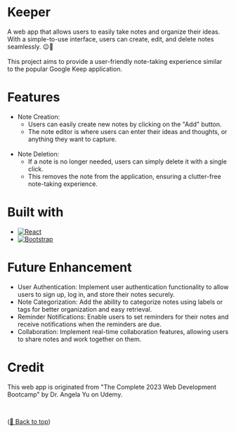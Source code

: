 <a name="readme-top"></a>

<!-- ABOUT THE PROJECT -->
# Keeper 
A web app that allows users to easily take notes and organize their ideas. With a simple-to-use interface, users can create, edit, and delete notes seamlessly. :wink::thought_balloon:
<br/>
\
This project aims to provide a user-friendly note-taking experience similar to the popular Google Keep application.

# Features
<ul>
  <li>Note Creation:
    <ul>
      <li>Users can easily create new notes by clicking on the "Add" button. </li>
       <li>The note editor is where users can enter their ideas and thoughts, or anything they want to capture.</li>
    </ul>
     </li>
  <br/>
  <li>Note Deletion:
    <ul>
      <li>If a note is no longer needed, users can simply delete it with a single click. </li>
      <li>This removes the note from the application, ensuring a clutter-free note-taking experience.</li>
    </li>
    </ul>
</ul>

# Built with
* [![React][React.com]][React-url]
* [![Bootstrap][Bootstrap.com]][Bootstrap-url]

# Future Enhancement
<ul>
  <li>User Authentication: Implement user authentication functionality to allow users to sign up, log in, and store their notes securely.</li>
  <li>Note Categorization: Add the ability to categorize notes using labels or tags for better organization and easy retrieval.</li>
  <li>Reminder Notifications: Enable users to set reminders for their notes and receive notifications when the reminders are due.</li>
  <li>Collaboration: Implement real-time collaboration features, allowing users to share notes and work together on them.</li>
</ul>

# Credit
<p>This web app is originated from "The Complete 2023 Web Development Bootcamp" by Dr. Angela Yu on Udemy. </p>
<br>
<p align="left">(<a href="#readme-top">🔼 Back to top</a>)</p>



<!-- MARKDOWN LINKS & IMAGES -->
[React.com]: https://img.shields.io/badge/React-087ea4?style=for-the-badge&logo=react&logoColor=white
[React-url]: https://react.dev/
[Bootstrap.com]: https://img.shields.io/badge/Bootstrap-563D7C?style=for-the-badge&logo=bootstrap&logoColor=white
[Bootstrap-url]: https://getbootstrap.com
